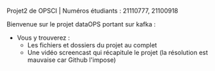 Projet2 de OPSCI | Numéros étudiants : 21110777, 21100918

Bienvenue sur le projet dataOPS portant sur kafka : 
- Vous y trouverez :
    - Les fichiers et dossiers du projet au complet
    - Une vidéo screencast qui récapitule le projet (la résolution est mauvaise car Github l'impose)

